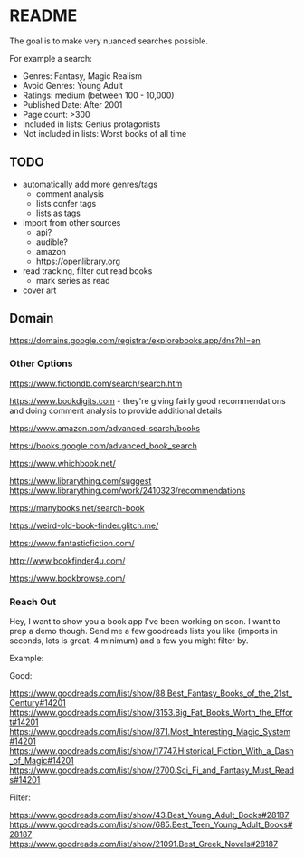 # README

The goal is to make very nuanced searches possible.

For example a search:
 - Genres: Fantasy, Magic Realism
 - Avoid Genres: Young Adult
 - Ratings: medium (between 100 - 10,000)
 - Published Date: After 2001
 - Page count: >300
 - Included in lists: Genius protagonists
 - Not included in lists: Worst books of all time


## TODO
 - automatically add more genres/tags
 	- comment analysis
 	- lists confer tags
 	- lists as tags
 - import from other sources
 	- api?
 	- audible?
 	- amazon
 	- https://openlibrary.org
 - read tracking, filter out read books
 	- mark series as read
 - cover art



## Domain

https://domains.google.com/registrar/explorebooks.app/dns?hl=en


### Other Options

https://www.fictiondb.com/search/search.htm

https://www.bookdigits.com - they're giving fairly good recommendations and doing comment analysis to provide additional details

https://www.amazon.com/advanced-search/books

https://books.google.com/advanced_book_search

https://www.whichbook.net/

https://www.librarything.com/suggest
https://www.librarything.com/work/2410323/recommendations


https://manybooks.net/search-book

https://weird-old-book-finder.glitch.me/

https://www.fantasticfiction.com/

http://www.bookfinder4u.com/

https://www.bookbrowse.com/

### Reach Out

Hey, I want to show you a book app I've been working on soon. I want to prep a demo though. Send me a few goodreads lists you like (imports in seconds, lots is great, 4 minimum) and a few you might filter by.

Example:

Good:

https://www.goodreads.com/list/show/88.Best_Fantasy_Books_of_the_21st_Century#14201
https://www.goodreads.com/list/show/3153.Big_Fat_Books_Worth_the_Effort#14201
https://www.goodreads.com/list/show/871.Most_Interesting_Magic_System#14201
https://www.goodreads.com/list/show/17747.Historical_Fiction_With_a_Dash_of_Magic#14201
https://www.goodreads.com/list/show/2700.Sci_Fi_and_Fantasy_Must_Reads#14201

Filter:

https://www.goodreads.com/list/show/43.Best_Young_Adult_Books#28187
https://www.goodreads.com/list/show/685.Best_Teen_Young_Adult_Books#28187
https://www.goodreads.com/list/show/21091.Best_Greek_Novels#28187
